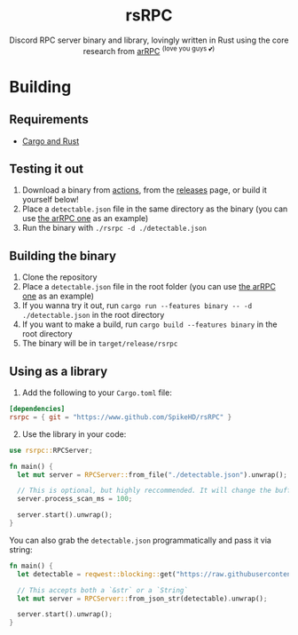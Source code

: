 <div align=center>
  <h1>rsRPC</h1>

  <p>Discord RPC server binary and library, lovingly written in Rust using the core research from <a href="https://github.com/OpenAsar/arRPC">arRPC</a> <sup>(love you guys 💕)</sup></p>
</div>

# Building

## Requirements

- [Cargo and Rust](https://www.rust-lang.org/)

## Testing it out

1. Download a binary from [actions](https://www.github.com/SpikeHD/rsRPC/actions), from the [releases](https://www.github.com/SpikeHD/rsRPC/releases) page, or build it yourself below!
2. Place a `detectable.json` file in the same directory as the binary (you can use [the arRPC one](https://raw.githubusercontent.com/OpenAsar/arrpc/main/src/process/detectable.json) as an example)
3. Run the binary with `./rsrpc -d ./detectable.json`

## Building the binary

1. Clone the repository
2. Place a `detectable.json` file in the root folder (you can use [the arRPC one](https://raw.githubusercontent.com/OpenAsar/arrpc/main/src/process/detectable.json) as an example)
3. If you wanna try it out, run `cargo run --features binary -- -d ./detectable.json` in the root directory
4. If you want to make a build, run `cargo build --features binary` in the root directory
5. The binary will be in `target/release/rsrpc`

## Using as a library

1. Add the following to your `Cargo.toml` file:

```toml
[dependencies]
rsrpc = { git = "https://www.github.com/SpikeHD/rsRPC" }
```

2. Use the library in your code:

```rust
use rsrpc::RPCServer;

fn main() {
  let mut server = RPCServer::from_file("./detectable.json").unwrap();

  // This is optional, but highly reccommended. It will change the buffer time in between each process in the process scan, which is trigger once every 5 seconds.
  server.process_scan_ms = 100;

  server.start().unwrap();
}
```

You can also grab the `detectable.json` programmatically and pass it via string:
```rust
fn main() {
  let detectable = reqwest::blocking::get("https://raw.githubusercontent.com/OpenAsar/arrpc/main/src/process/detectable.json").unwrap().text().unwrap();

  // This accepts both a `&str` or a `String`
  let mut server = RPCServer::from_json_str(detectable).unwrap();

  server.start().unwrap();
}
```